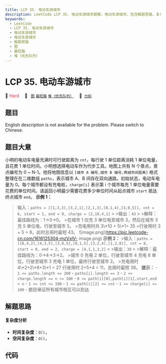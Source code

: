 ```yaml
---
title: LCP 35. 电动车游城市
description: LeetCode LCP 35. 电动车游城市题解，电动车游城市，包含解题思路、复杂度分析以及完整的 JavaScript 代码实现。
keywords:
  - LeetCode
  - LCP 35. 电动车游城市
  - 电动车游城市
  - 电动车游城市
  - 解题思路
  - 图
  - 最短路
  - 堆（优先队列）
---
```


# LCP 35. 电动车游城市

🔴 <font color=#ff334b>Hard</font>&emsp; 🔖&ensp; [`图`](/tag/graph.md) [`最短路`](/tag/shortest-path.md) [`堆（优先队列）`](/tag/heap-priority-queue.md)&emsp; 🔗&ensp;[`力扣`](https://leetcode.cn/problems/DFPeFJ)

## 题目

English description is not available for the problem. Please switch to
Chinese.


## 题目大意

小明的电动车电量充满时可行驶距离为 `cnt`，每行驶 1 单位距离消耗 1 单位电量，且花费 1 单位时间。小明想选择电动车作为代步工具。地图上共有 N
个景点，景点编号为 0 ~ N-1。他将地图信息以 `[城市 A 编号,城市 B 编号,两城市间距离]` 格式整理在在二维数组 `paths`，表示城市
A、B 间存在双向通路。初始状态，电动车电量为 0。每个城市都设有充电桩，`charge[i]` 表示第 i 个城市每充 1
单位电量需要花费的单位时间。请返回小明最少需要花费多少单位时间从起点城市 `start` 抵达终点城市 `end`。 **示例 1：**
>输入：`paths = [[1,3,3],[3,2,1],[2,1,3],[0,1,4],[3,0,5]], cnt = 6, start = 1,
end = 0, charge = [2,10,4,1]` > >输出：`43` > >解释：最佳路线为：1->3->0。 >在城市 1 仅充 3
单位电至城市 3，然后在城市 3 充 5 单位电，行驶至城市 5。 >充电用时共 3\\*10 + 5\\*1= 35 >行驶用时 3 + 5 =
8，此时总用时最短 43。 ![image.png](https://pic.leetcode-cn.com/1616125304-mzVxIV-
image.png) **示例 2：** >输入：`paths =
[[0,4,2],[4,3,5],[3,0,5],[0,1,5],[3,2,4],[1,2,8]], cnt = 8, start = 0, end =
2, charge = [4,1,1,3,2]` > >输出：`38` > >解释：最佳路线为：0->4->3->2。 >城市 0 充电 2
单位，行驶至城市 4 充电 8 单位，行驶至城市 3 充电 1 单位，最终行驶至城市 2。 >充电用时 4\\*2+2\\*8+3\\*1 = 27
>行驶用时 2+5+4 = 11，总用时最短 38。 **提示：** \- `1 <= paths.length <= 200` \-
`paths[i].length == 3` \- `2 <= charge.length == n <= 100` \- `0 <=
path[i][0],path[i][1],start,end < n` \- `1 <= cnt <= 100` \- `1 <= path[i][2]
<= cnt` \- `1 <= charge[i] <= 100` \- 题目保证所有城市相互可以到达


## 解题思路

#### 复杂度分析

- **时间复杂度**：`O()`，
- **空间复杂度**：`O()`，

## 代码

```javascript

```